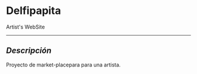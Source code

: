# Delfipapita
Artist's WebSite
___

## ___Descripción___

Proyecto de market-placepara para una artista.
